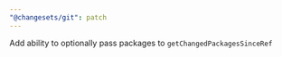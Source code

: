 ```yaml
---
"@changesets/git": patch
---
```


Add ability to optionally pass packages to `getChangedPackagesSinceRef`
